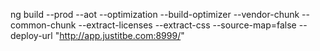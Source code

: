 ng build --prod --aot --optimization --build-optimizer --vendor-chunk --common-chunk --extract-licenses --extract-css --source-map=false --deploy-url "http://app.justitbe.com:8999/"